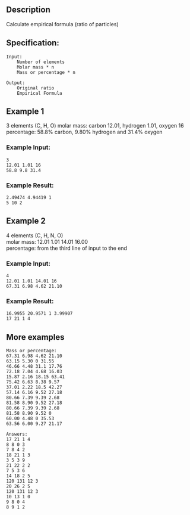 ## Description

Calculate empirical formula (ratio of particles)

## Specification:

```
Input:
	Number of elements
	Molar mass * n
	Mass or percentage * n

Output:
	Original ratio
	Empirical Formula
```

## Example 1

3 elements (C, H, O)
molar mass: carbon 12.01, hydrogen 1.01, oxygen 16
percentage: 58.8% carbon, 9.80% hydrogen and 31.4% oxygen

### Example Input:

```
3
12.01 1.01 16
58.8 9.8 31.4
```

### Example Result:

```
2.49474 4.94419 1
5 10 2
```

## Example 2

4 elements (C, H, N, O)  
molar mass: 12.01 1.01 14.01 16.00  
percentage: from the third line of input to the end

### Example Input:

```
4
12.01 1.01 14.01 16
67.31 6.98 4.62 21.10
```

### Example Result:

```
16.9955 20.9571 1 3.99907
17 21 1 4
```

## More examples
```
Mass or percentage:
67.31 6.98 4.62 21.10
63.15 5.30 0 31.55
46.66 4.48 31.1 17.76
72.18 7.04 4.68 16.03
15.87 2.16 18.15 63.41
75.42 6.63 8.38 9.57
37.01 2.22 18.5 42.27
57.14 6.16 9.52 27.18
80.66 7.39 9.39 2.68
81.58 8.90 9.52 27.18
80.66 7.39 9.39 2.68
81.58 8.90 9.52 0
60.00 4.48 0 35.53
63.56 6.00 9.27 21.17

Answers:
17 21 1 4
8 8 0 3
7 8 4 2
18 21 1 3
3 5 3 9
21 22 2 2
7 5 3 6
14 18 2 5
120 131 12 3
20 26 2 5
120 131 12 3
10 13 1 0
9 8 0 4
8 9 1 2
```